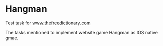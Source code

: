 # Hangman
Test task for www.thefreedictionary.com

The tasks mentioned to implement website game Hangman as IOS native gmae.
